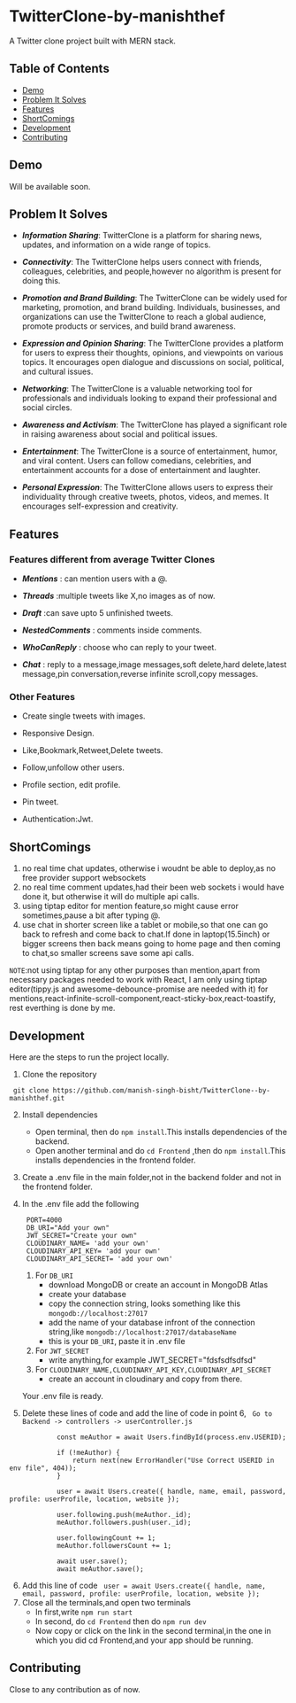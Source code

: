 # TwitterClone-by-manishthef

A Twitter clone project built with MERN stack.

## Table of Contents

-   [Demo](#Demo)
-   [Problem It Solves](#Problem-It-Solves)
-   [Features](#Features)
-   [ShortComings](#ShortComings)
-   [Development](#Development)
-   [Contributing](#Contributing)

## Demo

Will be available soon.

## Problem It Solves

-   _**Information Sharing**_:
    TwitterClone is a platform for sharing news, updates, and information on a wide range of topics.

-   _**Connectivity**_:
    The TwitterClone helps users connect with friends, colleagues, celebrities, and people,however no algorithm is present for doing this.

-   _**Promotion and Brand Building**_:
    The TwitterClone can be widely used for marketing, promotion, and brand building. Individuals, businesses, and organizations can use the TwitterClone to reach a global audience, promote products or services, and build brand awareness.

-   _**Expression and Opinion Sharing**_:
    The TwitterClone provides a platform for users to express their thoughts, opinions, and viewpoints on various topics. It encourages open dialogue and discussions on social, political, and cultural issues.

-   _**Networking**_:
    The TwitterClone is a valuable networking tool for professionals and individuals looking to expand their professional and social circles.

-   _**Awareness and Activism**_:
    The TwitterClone has played a significant role in raising awareness about social and political issues.

-   _**Entertainment**_:
    The TwitterClone is a source of entertainment, humor, and viral content. Users can follow comedians, celebrities, and entertainment accounts for a dose of entertainment and laughter.

-   _**Personal Expression**_:
    The TwitterClone allows users to express their individuality through creative tweets, photos, videos, and memes. It encourages self-expression and creativity.

## Features

### Features different from average Twitter Clones

-   _**Mentions**_ : can mention users with a @.

-   _**Threads**_ :multiple tweets like X,no images as of now.

-   _**Draft**_ :can save upto 5 unfinished tweets.

-   _**NestedComments**_ : comments inside comments.

-   _**WhoCanReply**_ : choose who can reply to your tweet.

-   _**Chat**_ : reply to a message,image messages,soft delete,hard delete,latest message,pin conversation,reverse infinite scroll,copy messages.

### Other Features

-   Create single tweets with images.

-   Responsive Design.

-   Like,Bookmark,Retweet,Delete tweets.

-   Follow,unfollow other users.

-   Profile section, edit profile.

-   Pin tweet.

-   Authentication:Jwt.

## ShortComings

1. no real time chat updates, otherwise i woudnt be able to deploy,as no free provider support websockets
2. no real time comment updates,had their been web sockets i would have done it, but otherwise it will do multiple api calls.
3. using tiptap editor for mention feature,so might cause error sometimes,pause a bit after typing @.
4. use chat in shorter screen like a tablet or mobile,so that one can go back to refresh and come back to chat.If done in laptop(15.5inch) or bigger screens then back means going to home page and then coming to chat,so smaller screens save some api calls.

`NOTE`:not using tiptap for any other purposes than mention,apart from necessary packages needed to work with React, I am only using tiptap editor(tippy.js and awesome-debounce-promise are needed with it) for mentions,react-infinite-scroll-component,react-sticky-box,react-toastify, rest everthing is done by me.

## Development

Here are the steps to run the project locally.

1. Clone the repository

```
 git clone https://github.com/manish-singh-bisht/TwitterClone--by-manishthef.git
```

2. Install dependencies
    - Open terminal, then do `npm install`.This installs dependencies of the backend.
    - Open another terminal and do
      `cd Frontend` ,then do `npm install`.This installs dependencies in the frontend folder.
3. Create a .env file in the main folder,not in the backend folder and not in the frontend folder.
4. In the .env file add the following

    ```
     PORT=4000
     DB_URI="Add your own"
     JWT_SECRET="Create your own"
     CLOUDINARY_NAME= 'add your own'
     CLOUDINARY_API_KEY= 'add your own'
     CLOUDINARY_API_SECRET= 'add your own'
    ```

    1. For `DB_URI`
        - download MongoDB or create an account in MongoDB Atlas
        - create your database
        - copy the connection string, looks something like this `mongodb://localhost:27017`
        - add the name of your database infront of the connection string,like `mongodb://localhost:27017/databaseName`
        - this is your `DB_URI`, paste it in .env file
    2. For `JWT_SECRET`
        - write anything,for example JWT_SECRET="fdsfsdfsdfsd"
    3. For `CLOUDINARY_NAME,CLOUDINARY_API_KEY,CLOUDINARY_API_SECRET`
        - create an account in cloudinary and copy from there.

    Your .env file is ready.

5. Delete these lines of code and add the line of code in point 6,
   ` Go to Backend -> controllers -> userController.js`

```
            const meAuthor = await Users.findById(process.env.USERID);

            if (!meAuthor) {
                return next(new ErrorHandler("Use Correct USERID in env file", 404));
            }

            user = await Users.create({ handle, name, email, password, profile: userProfile, location, website });

            user.following.push(meAuthor._id);
            meAuthor.followers.push(user._id);

            user.followingCount += 1;
            meAuthor.followersCount += 1;

            await user.save();
            await meAuthor.save();
```

6. Add this line of code
   ` user = await Users.create({ handle, name, email, password, profile: userProfile, location, website });`
7. Close all the terminals,and open two terminals
    - In first,write `npm run start`
    - In second, do `cd Frontend` then do `npm run dev`
    - Now copy or click on the link in the second terminal,in the one in which you did cd Frontend,and your app should be running.

## Contributing

Close to any contribution as of now.
